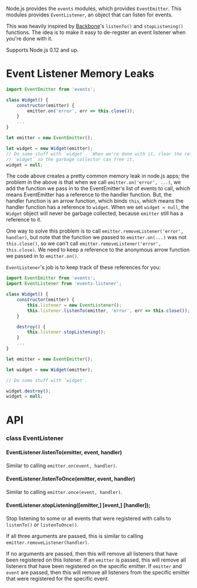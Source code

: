 Node.js provides the `events` modules, which provides `EventEmitter`.  This modules provides `EventListener`,
an object that can listen for events.

This was heavily inspired by [Backbone](http://backbonejs.org/)'s `listenTo()` and `stopListening()` functions.
The idea is to make it easy to de-regster an event listener when you're done with it.

Supports Node.js 0.12 and up.

Event Listener Memory Leaks
===========================

```js
import EventEmitter from 'events';

class Widget() {
    constructor(emitter) {
        emitter.on('error', err => this.close());
    }
    ...
}

let emitter = new EventEmitter();

let widget = new Widget(emitter);
// Do some stuff with `widget`.  When we're done with it, clear the reference to
// `widget` so the garbage collector can free it.
widget = null;
```

The code above creates a pretty common memory leak in node.js apps; the problem in the above is that when we call
`emitter.on('error', ...)`, we add the function we pass in to the EventEmitter's list of events to call, which
means EventEmitter has a reference to the handler function.  But, the handler function is an arrow function,
which binds `this`, which means the handler function has a reference to `widget`.  When we set `widget = null`,
the `Widget` object will never be garbage collected, because `emitter` still has a reference to it.

One way to solve this problem is to call `emitter.removeListener('error', handler)`, but note that the function
we passed to `emitter.on(...)` was not `this.close()`, so we can't call `emitter.removeListener('error', this.close)`.
We need to keep a reference to the anonymous arrow function we passed in to `emitter.on()`.

`EventListener`'s job is to keep track of these references for you:


```js
import EventEmitter from 'events';
import EventListener from 'events-listener';

class Widget() {
    constructor(emitter) {
        this.listener = new EventListener();
        this.listener.listenTo(emitter, 'error', err => this.close());
    }

    destroy() {
        this.listener.stopListening();
    }
    ...
}

let emitter = new EventEmitter();

let widget = new Widget(emitter);

// Do some stuff with `widget`.

widget.destroy();
widget = null;
```



API
===

### class EventListener

#### EventListener.listenTo(emitter, event, handler)

Similar to calling `emitter.on(event, handler)`.

#### EventListener.listenToOnce(emitter, event, handler)

Similar to calling `emitter.once(event, handler)`.

#### EventListener.stopListening([emitter,] [event,] [handler]);

Stop listening to some or all events that were registered with calls to `listenTo()` or `listenToOnce()`.

If all three arguments are passed, this is similar to calling `emitter.removeListener(handler)`.

If no arguments are passed, then this will remove all listeners that have been registered on this listener.
If an `emitter` is passed, this will remove all listeners that have been registered on the specific emitter.
If `emitter` and `event` are passed, then this will remove all listeners from the specific emitter that were
registered for the specific event.
